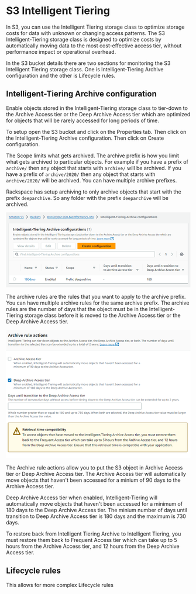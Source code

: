 # S3 Intelligent Tiering 

In S3, you can use the Intelligent Tiering storage class to optimize storage costs for data with unknown or changing access patterns. The S3 Intelligent-Tiering storage class is designed to optimize costs by automatically moving data to the most cost-effective access tier, without performance impact or operational overhead.

In the S3 bucket details there are two sections for monitoring the S3 Intelligent Tiering storage class.  One is Intelligent-Tiering Archive configuration and the other is Lifecycle rules.  


## Intelligent-Tiering Archive configuration

Enable objects stored in the Intelligent-Tiering storage class to tier-down to the Archive Access tier or the Deep Archive Access tier which are optimized for objects that will be rarely accessed for long periods of time.

To setup open the S3 bucket and click on the Properties tab.  Then click on the Intelligent-Tiering Archive configuration.  Then click on Create configuration.

The Scope limits what gets archived.  The archive prefix is how you limit what gets archived to particular objects.  For example if you have a prefix of `archive/` then any object that starts with `archive/` will be archived.  If you have a prefix of `archive/2020/` then any object that starts with `archive/2020/` will be archived.  You can have multiple archive prefixes.

Rackspace has setup archiving to only archive objects that start with the prefix `deeparchive`.  So any folder with the prefix `deeparchive` will be archived.  

![archive prefix](images/archive-prefix.png)


The archive rules are the rules that you want to apply to the archive prefix.  You can have multiple archive rules for the same archive prefix.  The archive rules are the number of days that the object must be in the Intelligent-Tiering storage class before it is moved to the Archive Access tier or the Deep Archive Access tier.

![archive rules](images/archive-rules.png)


The Archive rule actions allow you to put the S3 object in Archive Access tier or Deep Archive Access tier.  The Archive Access tier will automatically move objects that haven't been accessed for a minium of 90 days to the Archive Access tier.

Deep Archive Access tier when enabled, Intelligent-Tiering will automatically move objects that haven't been accessed for a minimum of 180 days to the Deep Archive Access tier.  The minium number of days until transition to Deep Archive Access tier is 180 days and the maximum is 730 days.

To restore back from Intelligent Tiering Archive to Intelligent Tiering, you must restore them back to Frequent Access tier which can take up to 5 hours from the Archive Access tier, and 12 hours from the Deep Archive Access tier.


## Lifecycle rules

This allows for more complex Lifecycle rules
